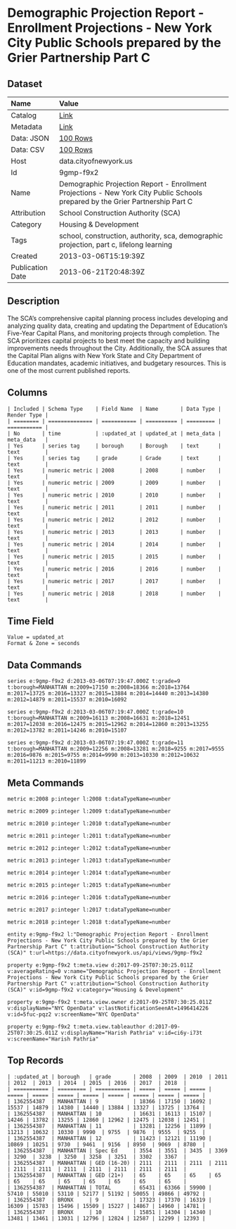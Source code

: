 # Demographic Projection Report - Enrollment Projections - New York City Public Schools prepared by the Grier Partnership Part C

## Dataset

| Name | Value |
| :--- | :---- |
| Catalog | [Link](https://catalog.data.gov/dataset/demographic-projection-report-enrollment-projections-new-york-city-public-schools-prepared-29ec4) |
| Metadata | [Link](https://data.cityofnewyork.us/api/views/9gmp-f9x2) |
| Data: JSON | [100 Rows](https://data.cityofnewyork.us/api/views/9gmp-f9x2/rows.json?max_rows=100) |
| Data: CSV | [100 Rows](https://data.cityofnewyork.us/api/views/9gmp-f9x2/rows.csv?max_rows=100) |
| Host | data.cityofnewyork.us |
| Id | 9gmp-f9x2 |
| Name | Demographic Projection Report - Enrollment Projections - New York City Public Schools prepared by the Grier Partnership Part C |
| Attribution | School Construction Authority (SCA) |
| Category | Housing & Development |
| Tags | school, construction, authority, sca, demographic projection, part c, lifelong learning |
| Created | 2013-03-06T15:19:39Z |
| Publication Date | 2013-06-21T20:48:39Z |

## Description

The SCA’s comprehensive capital planning process includes developing and analyzing quality data, creating and updating the Department of Education’s Five-Year Capital Plans, and monitoring projects through completion. The SCA prioritizes capital projects to best meet the capacity and building improvements needs throughout the City.  Additionally, the SCA assures that the Capital Plan aligns with New York State and City Department of Education mandates, academic initiatives, and budgetary resources.  This is one of the most current published reports.

## Columns

```ls
| Included | Schema Type    | Field Name  | Name       | Data Type | Render Type |
| ======== | ============== | =========== | ========== | ========= | =========== |
| No       | time           | :updated_at | updated_at | meta_data | meta_data   |
| Yes      | series tag     | borough     | Borough    | text      | text        |
| Yes      | series tag     | grade       | Grade      | text      | text        |
| Yes      | numeric metric | 2008        | 2008       | number    | text        |
| Yes      | numeric metric | 2009        | 2009       | number    | text        |
| Yes      | numeric metric | 2010        | 2010       | number    | text        |
| Yes      | numeric metric | 2011        | 2011       | number    | text        |
| Yes      | numeric metric | 2012        | 2012       | number    | text        |
| Yes      | numeric metric | 2013        | 2013       | number    | text        |
| Yes      | numeric metric | 2014        | 2014       | number    | text        |
| Yes      | numeric metric | 2015        | 2015       | number    | text        |
| Yes      | numeric metric | 2016        | 2016       | number    | text        |
| Yes      | numeric metric | 2017        | 2017       | number    | text        |
| Yes      | numeric metric | 2018        | 2018       | number    | text        |
```

## Time Field

```ls
Value = updated_at
Format & Zone = seconds
```

## Data Commands

```ls
series e:9gmp-f9x2 d:2013-03-06T07:19:47.000Z t:grade=9 t:borough=MANHATTAN m:2009=17150 m:2008=18366 m:2018=13764 m:2017=13725 m:2016=13327 m:2015=13884 m:2014=14440 m:2013=14380 m:2012=14879 m:2011=15537 m:2010=16092

series e:9gmp-f9x2 d:2013-03-06T07:19:47.000Z t:grade=10 t:borough=MANHATTAN m:2009=16113 m:2008=16631 m:2018=12451 m:2017=12038 m:2016=12475 m:2015=12962 m:2014=12860 m:2013=13255 m:2012=13782 m:2011=14246 m:2010=15107

series e:9gmp-f9x2 d:2013-03-06T07:19:47.000Z t:grade=11 t:borough=MANHATTAN m:2009=12256 m:2008=13281 m:2018=9255 m:2017=9555 m:2016=9876 m:2015=9755 m:2014=9990 m:2013=10330 m:2012=10632 m:2011=11213 m:2010=11899
```

## Meta Commands

```ls
metric m:2008 p:integer l:2008 t:dataTypeName=number

metric m:2009 p:integer l:2009 t:dataTypeName=number

metric m:2010 p:integer l:2010 t:dataTypeName=number

metric m:2011 p:integer l:2011 t:dataTypeName=number

metric m:2012 p:integer l:2012 t:dataTypeName=number

metric m:2013 p:integer l:2013 t:dataTypeName=number

metric m:2014 p:integer l:2014 t:dataTypeName=number

metric m:2015 p:integer l:2015 t:dataTypeName=number

metric m:2016 p:integer l:2016 t:dataTypeName=number

metric m:2017 p:integer l:2017 t:dataTypeName=number

metric m:2018 p:integer l:2018 t:dataTypeName=number

entity e:9gmp-f9x2 l:"Demographic Projection Report - Enrollment Projections - New York City Public Schools prepared by the Grier Partnership Part C" t:attribution="School Construction Authority (SCA)" t:url=https://data.cityofnewyork.us/api/views/9gmp-f9x2

property e:9gmp-f9x2 t:meta.view d:2017-09-25T07:30:25.011Z v:averageRating=0 v:name="Demographic Projection Report - Enrollment Projections - New York City Public Schools prepared by the Grier Partnership Part C" v:attribution="School Construction Authority (SCA)" v:id=9gmp-f9x2 v:category="Housing & Development"

property e:9gmp-f9x2 t:meta.view.owner d:2017-09-25T07:30:25.011Z v:displayName="NYC OpenData" v:lastNotificationSeenAt=1496414226 v:id=5fuc-pqz2 v:screenName="NYC OpenData"

property e:9gmp-f9x2 t:meta.view.tableauthor d:2017-09-25T07:30:25.011Z v:displayName="Harish Pathria" v:id=ci6y-i73t v:screenName="Harish Pathria"
```

## Top Records

```ls
| :updated_at | borough   | grade       | 2008  | 2009  | 2010  | 2011  | 2012  | 2013  | 2014  | 2015  | 2016  | 2017  | 2018  | 
| =========== | ========= | =========== | ===== | ===== | ===== | ===== | ===== | ===== | ===== | ===== | ===== | ===== | ===== | 
| 1362554387  | MANHATTAN | 9           | 18366 | 17150 | 16092 | 15537 | 14879 | 14380 | 14440 | 13884 | 13327 | 13725 | 13764 | 
| 1362554387  | MANHATTAN | 10          | 16631 | 16113 | 15107 | 14246 | 13782 | 13255 | 12860 | 12962 | 12475 | 12038 | 12451 | 
| 1362554387  | MANHATTAN | 11          | 13281 | 12256 | 11899 | 11213 | 10632 | 10330 | 9990  | 9755  | 9876  | 9555  | 9255  | 
| 1362554387  | MANHATTAN | 12          | 11423 | 12121 | 11190 | 10869 | 10251 | 9730  | 9461  | 9156  | 8950  | 9069  | 8780  | 
| 1362554387  | MANHATTAN | Spec Ed     | 3554  | 3551  | 3435  | 3369  | 3290  | 3238  | 3250  | 3258  | 3251  | 3302  | 3367  | 
| 1362554387  | MANHATTAN | GED (16-20) | 2111  | 2111  | 2111  | 2111  | 2111  | 2111  | 2111  | 2111  | 2111  | 2111  | 2111  | 
| 1362554387  | MANHATTAN | GED (21+)   | 65    | 65    | 65    | 65    | 65    | 65    | 65    | 65    | 65    | 65    | 65    | 
| 1362554387  | MANHATTAN | TOTAL       | 65431 | 63366 | 59900 | 57410 | 55010 | 53110 | 52177 | 51192 | 50055 | 49866 | 49792 | 
| 1362554387  | BRONX     | 9           | 17323 | 17370 | 16319 | 16309 | 15783 | 15496 | 15509 | 15227 | 14867 | 14960 | 14781 | 
| 1362554387  | BRONX     | 10          | 15851 | 14304 | 14340 | 13481 | 13461 | 13031 | 12796 | 12824 | 12587 | 12299 | 12393 | 
```